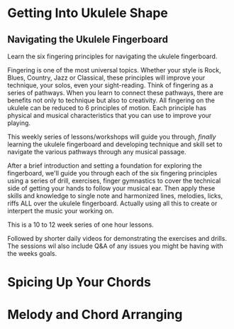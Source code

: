 # Getting Into Ukulele Shape

## Navigating the Ukulele Fingerboard

Learn the six fingering principles for navigating the ukulele fingerboard.

Fingering is one of the most universal topics. Whether your style is Rock, Blues, Country, Jazz or Classical, these principles will improve your technique, your solos, even your sight-reading. Think of fingering as a series of pathways. When you learn to connect these pathways, there are benefits not only to technique but also to creativity. All fingering on the ukulele can be reduced to 6 principles of motion. Each principle has physical and musical characteristics that you can use to improve your playing.

This weekly series of lessons/workshops will guide you through, *finally* learning the ukulele fingerboard and developing technique and skill set to navigate the various pathways through any musical passage.

After a brief introduction and setting a foundation for exploring the fingerboard, we'll guide you through each of the six fingering principles using a series of drill, exercises, finger gymnastics to cover the technical side of getting your hands to follow your musical ear. Then apply these skills and knowledge to single note and harmonized lines, melodies, licks, riffs ALL over the ukulele fingerboard. Actually using all this to create or interpert the music your working on.

This is a 10 to 12 week series of one hour lessons.

Followed by shorter daily videos for demonstrating the exercises and drills. The sessions wil also include Q&A of any issues you might be having with the weeks goals.

# Spicing Up Your Chords

# Melody and Chord Arranging

